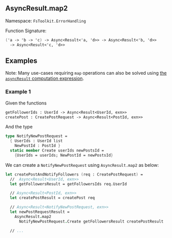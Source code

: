 ## AsyncResult.map2

Namespace: `FsToolkit.ErrorHandling`

Function Signature:

```fsharp
('a -> 'b -> 'c) -> Async<Result<'a, 'd>> -> Async<Result<'b, 'd>> 
  -> Async<Result<'c, 'd>>
```

## Examples

Note: Many use-cases requiring `map` operations can also be solved using [the `asyncResult` computation expression](../asyncResult/ce.md).

### Example 1

Given the functions

```fsharp
getFollowerIds : UserId -> Async<Result<UserId, exn>>
createPost : CreatePostRequest -> Async<Result<PostId, exn>>
```

And the type

```fsharp
type NotifyNewPostRequest = 
  { UserIds : UserId list
    NewPostId : PostId }
  static member Create userIds newPostsId =
    {UserIds = userIds; NewPostId = newPostsId}
```

We can create a `NotifyNewPostRequest` using `AsyncResult.map2` as below:

```fsharp
let createPostAndNotifyFollowers (req : CreatePostRequest) = 
  //  Async<Result<UserId, exn>>
  let getFollowersResult = getFollowersIds req.UserId

  // Async<Result<PostId, exn>>
  let createPostResult = createPost req

  // Async<Result<NotifyNewPostRequest, exn>>
  let newPostRequestResult =
    AsyncResult.map2 
      NotifyNewPostRequest.Create getFollowersResult createPostResult

  // ...
```

